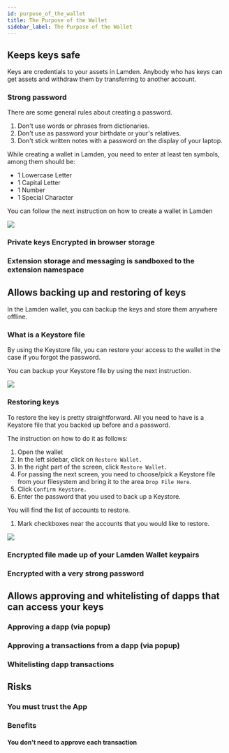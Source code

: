 ```yaml
---
id: purpose_of_the_wallet
title: The Purpose of the Wallet
sidebar_label: The Purpose of the Wallet
---
```



## Keeps keys safe
Keys are credentials to your assets in Lamden. Anybody who has keys can get assets and withdraw them by transferring to another account. 

### Strong password

There are some general rules about creating a password. 

1. Don't use words or phrases from dictionaries. 
2. Don't use as password your birthdate or your's relatives.
3. Don't stick written notes with a password on the display of your laptop.

While creating a wallet in Lamden, you need to enter at least ten symbols, among them should be:

* 1 Lowercase Letter
* 1 Capital Letter
* 1 Number
* 1 Special Character

You can follow the next instruction on how to create a wallet in Lamden

![](/img/wallet/creating_wallet.gif)

### Private keys Encrypted in browser storage

### Extension storage and messaging is sandboxed to the extension namespace

## Allows backing up and restoring of keys

In the Lamden wallet, you can backup the keys and store them anywhere offline. 

### What is a Keystore file
By using the Keystore file, you can restore your access to the wallet in the case if you forgot the password. 

You can backup your Keystore file by using the next instruction.

![](/img/wallet/backup_keystore.gif)

### Restoring keys

To restore the key is pretty straightforward. All you need to have is a Keystore file that you backed up before and a password. 

The instruction on how to do it as follows:

1. Open the wallet
2. In the left sidebar, click on `Restore Wallet.`
3. In the right part of the screen, click `Restore Wallet.`
4. For passing the next  screen, you need to choose/pick a Keystore file from your filesystem and bring it to the area `Drop File Here`.
5. Click `Confirm Keystore.`
6. Enter the password that you used to back up a Keystore.
   
You will find the list of accounts to restore. 

1. Mark checkboxes near the accounts that you would like to restore. 
   

![](/img/wallet/restore_wallet.gif)

### Encrypted file made up of your Lamden Wallet keypairs

### Encrypted with a very strong password

## Allows approving and whitelisting of dapps that can access your keys
### Approving a dapp (via popup)
### Approving a transactions from a dapp (via popup)
### Whitelisting dapp transactions
## Risks
### You must trust the App
### Benefits
#### You don't need to approve each transaction


